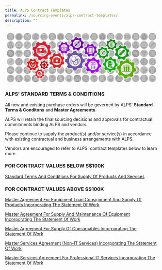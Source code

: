 ```yaml
---
title: ALPS Contract Templates
permalink: /sourcing-events/alps-contract-templates/
description: ""
---
```

![](/images/alps_sourcing_events_process_guidelines_1920x640.png)
### ALPS' STANDARD TERMS &amp; CONDITIONS

All new and existing purchase orders will be governed by ALPS' **Standard Terms &amp; Conditons** and **Master Agreements**. 

ALPS will retain the final sourcing decisions and approvals for contractual commitments binding ALPS and vendors.

Please continue to supply the product(s) and/or service(s) in accordance with existing contractual and business arrangements with ALPS.

Vendors are encouraged to refer to ALPS' contract templates below to learn more.

### FOR CONTRACT VALUES BELOW S$100K

[Standard Terms And Conditions For Supply Of Products And Services](/files/CONTRACT%20DIRECTORY/ALPS%20TEMPLATES/alps_standard_terms_and_conditions_for_supply_of_products_and_services.pdf)

### FOR CONTRACT VALUES ABOVE S$100K

[Master Agreement For Equipment Loan Consignment And Supply Of Products Incorporating The Statement Of Work](/files/CONTRACT%20DIRECTORY/ALPS%20TEMPLATES/alps_master_agreement_for_equipment_loan_consignment_and_supply_of_products.pdf)

[Master Agreement For Supply And Maintenance Of Equipment Incorporating The Statement Of Work](/files/CONTRACT%20DIRECTORY/ALPS%20TEMPLATES/alps_master_agreement_for_supply_and_maintenance_of_equipment.pdf)

[Master Agreement For Supply Of Consumables Incorporating The Statement Of Work](/files/CONTRACT%20DIRECTORY/ALPS%20TEMPLATES/alps_master_agreement_for_supply_of_consumables.pdf)

[Master Services Agreement (Non-IT Services) Incorporating The Statement Of Work](/files/CONTRACT%20DIRECTORY/ALPS%20TEMPLATES/alps_master_services_agreement_for_non_it_services.pdf)

[Master Services Agreement For Professional IT Services Incorporating The Statement Of Work](/files/CONTRACT%20DIRECTORY/ALPS%20TEMPLATES/alps_master_services_agreement_for_professional_it_services.pdf)